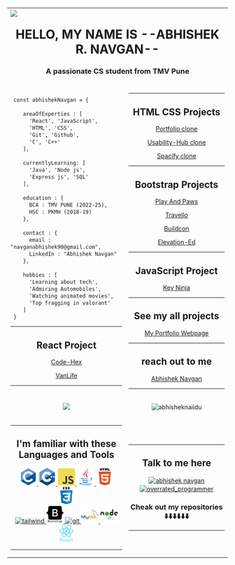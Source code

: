 <table>
  <tr>
    <th colspan="2">
    <img width="100%" align="right" src="https://raw.githubusercontent.com/Sutil/Sutil/2b2fad3bf54522bb30c8c170591fc68ff51b69e6/github-contribution-grid-snake2.svg">
    <h1 align="center">HELLO, MY NAME IS --ABHISHEK R. NAVGAN--</h1>
    <h3 align="center">A passionate CS student from TMV Pune</h3>
  </th>
  </tr>
  <tr>
    <td colspan="2">
      

     
  </td>
  </tr>
  <tr>
    <td width="">

     const abhishekNavgan = {
      
        areaOfExperties : [
          'React', 'JavaScript', 
          'HTML', 'CSS', 
          'Git', 'Github', 
          'C', 'C++'
        ],
        
        currentlyLearning: [
          'Java', 'Node js', 
          'Express js', 'SQL'
        ],
        
        education : {
          BCA : TMV PUNE (2022-25),
          HSC : PKMH (2018-19)
        },
        
        contact : {
          email : "navganabhishek90@gmail.com",
          LinkedIn : "Abhishek Navgan"
        },
        
        hobbies : [
          'Learning about tech', 
          'Admiring Automobiles', 
          'Watching animated movies', 
          'Top fragging in valorant'
        ]
     }

---

<h2 align="center">React Project</h2>
    <p align="center"><a href="https://code-hex.netlify.app/">Code-Hex</a></p>
    <p align="center"><a href="https://vanlife-an.netlify.app/">VanLife</a></p>
             
---




</td>
<td width="">



---

<h2 align="center">HTML CSS Projects</h2>
    <p align="center"><a href="https://abhisheknavgan95.github.io/Cynthia-Ugwu-Portfolio-Clone/">Portfolio clone</a></p>
    <p align="center"><a href="https://abhisheknavgan95.github.io/Usability-Hub/">Usability-Hub clone</a></p>
    <p align="center"><a href="https://abhisheknavgan95.github.io/Spacify-clone/">Spacify clone</a></p>
          
---

<h2 align="center">Bootstrap Projects</h2>
    <p align="center"><a href="https://abhisheknavgan95.github.io/Paws-Play-Dog-Services/">Play And Paws</a></p>
    <p  align="center"><a href="https://abhisheknavgan95.github.io/Travello/">Travello</a></p>
    <p align="center"><a href="https://abhisheknavgan95.github.io/Buildcon/">Buildcon</a></p>
    <p align="center"><a href="https://abhisheknavgan95.github.io/Elevation-Ed/">Elevation-Ed</a></p>
          
---

<h2 align="center">JavaScript Project</h2>
    <p align="center"><a href="https://abhisheknavgan95.github.io/Key-Ninja/">Key Ninja</a></p>

---

<h2 align="center">See my all projects</h2>
    <p align="center"><a href="https://abhisheknavgan.netlify.app/">My Portfolio Webpage</a></p>

       
---
    
<h2 align="center"> reach out to me</h2>
    <p  align="center"><a href="mailto:Navganabhishek90@gmail.com">Abhishek Navgan</a></p>
          
---



</td>
  </tr>
 
  <tr>
    <td align="center">
        <img src="https://img.buzzfeed.com/buzzfeed-static/static/2021-06/9/21/asset/23809ee28d48/anigif_sub-buzz-527-1623274106-21.gif" width="400px">
    </td>
    <td width="" align="center">
      <p align="center"> <img src="https://github-readme-stats.vercel.app/api?username=AbhishekNavgan95&show_icons=true&theme=gotham" alt="abhisheknaiidu"/>
    </td>
  </tr>
  <tr>
          <td width="" align="center">
                  
---

<h2 align="center">I'm familiar with these<br>Languages and Tools</h2>
        <p align="center"> 
          <a href="https://www.cprogramming.com/" target="_blank" rel="noreferrer"> <img src="https://raw.githubusercontent.com/devicons/devicon/master/icons/c/c-original.svg" alt="c" width="40" height="40"/> </a> 
          <a href="https://www.w3schools.com/cpp/" target="_blank" rel="noreferrer"> <img src="https://raw.githubusercontent.com/devicons/devicon/master/icons/cplusplus/cplusplus-original.svg" alt="cplusplus" width="40" height="40"/> </a>
          <a href="https://developer.mozilla.org/en-US/docs/Web/JavaScript" target="_blank" rel="noreferrer"> <img src="https://raw.githubusercontent.com/devicons/devicon/master/icons/javascript/javascript-original.svg" alt="javascript" width="40" height="40"/> </a> 
          <a href="https://www.java.com" target="_blank" rel="noreferrer"> <img src="https://raw.githubusercontent.com/devicons/devicon/master/icons/java/java-original.svg" alt="java" width="40" height="40"/> </a>
          <a href="https://www.w3.org/html/" target="_blank" rel="noreferrer"> <img src="https://raw.githubusercontent.com/devicons/devicon/master/icons/html5/html5-original-wordmark.svg" alt="html5" width="40" height="40"/> </a> 
          <a href="https://www.w3schools.com/css/" target="_blank" rel="noreferrer"> <img src="https://raw.githubusercontent.com/devicons/devicon/master/icons/css3/css3-original-wordmark.svg" alt="css3" width="40" height="40"/> </a><br>
          <a href="https://tailwindcss.com/" target="_blank" rel="noreferrer"> <img src="https://www.vectorlogo.zone/logos/tailwindcss/tailwindcss-icon.svg" alt="tailwind" width="40" height="40"/> </a> 
          <a href="https://getbootstrap.com" target="_blank" rel="noreferrer"> <img src="https://raw.githubusercontent.com/devicons/devicon/master/icons/bootstrap/bootstrap-plain-wordmark.svg" alt="bootstrap" width="40" height="40"/> </a>   
          <a href="https://git-scm.com/" target="_blank" rel="noreferrer"> <img src="https://www.vectorlogo.zone/logos/git-scm/git-scm-icon.svg" alt="git" width="40" height="40"/> </a> 
          <a href="https://www.mysql.com/" target="_blank" rel="noreferrer"> <img src="https://raw.githubusercontent.com/devicons/devicon/master/icons/mysql/mysql-original-wordmark.svg" alt="mysql" width="40" height="40"/> </a> 
          <a href="https://nodejs.org" target="_blank" rel="noreferrer"> <img src="https://raw.githubusercontent.com/devicons/devicon/master/icons/nodejs/nodejs-original-wordmark.svg" alt="nodejs" width="40" height="40"/> </a> 
          <a href="https://reactjs.org/" target="_blank" rel="noreferrer"> <img src="https://raw.githubusercontent.com/devicons/devicon/master/icons/react/react-original-wordmark.svg" alt="react" width="40" height="40"/> </a> 
      </p>
            
---

</td>
    <td align="center">       
            
---

<h2 align="center">Talk to me here</h2>
        <p align="center">
          <a href="https://linkedin.com/in/abhishek navgan" target="_blank"><img align="center" src="https://raw.githubusercontent.com/rahuldkjain/github-profile-readme-generator/master/src/images/icons/Social/linked-in-alt.svg" alt="abhishek navgan" height="30" width="40" /></a>
          <a href="https://www.instagram.com/isol8ed_dev/" target="_blank"><img align="center" src="https://raw.githubusercontent.com/rahuldkjain/github-profile-readme-generator/master/src/images/icons/Social/instagram.svg" alt="overrated_programmer" height="30" width="40" /></a>
       </p>
        <h3>Cheak out my repositories  <br>⬇️⬇️⬇️⬇️⬇️⬇️</h3>
              
---

</td>
  </tr>
</table>
